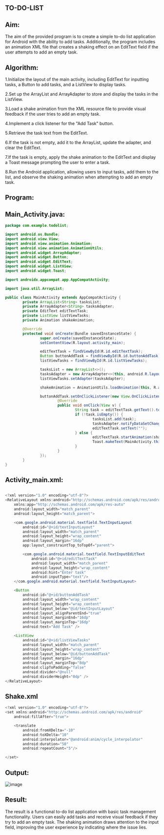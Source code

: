 ## TO-DO-LIST
## Aim:
The aim of the provided program is to create a simple to-do list application for Android with the ability to add tasks. Additionally, the program includes an animation XML file that creates a shaking effect on an EditText field if the user attempts to add an empty task.

## Algorithm:
1.Initialize the layout of the main activity, including EditText for inputting tasks, a Button to add tasks, and a ListView to display tasks.

2.Set up the ArrayList and ArrayAdapter to store and display the tasks in the ListView.

3.Load a shake animation from the XML resource file to provide visual feedback if the user tries to add an empty task.

4.Implement a click listener for the "Add Task" button.

5.Retrieve the task text from the EditText.

6.If the task is not empty, add it to the ArrayList, update the adapter, and clear the EditText.

7.If the task is empty, apply the shake animation to the EditText and display a Toast message prompting the user to enter a task.

8.Run the Android application, allowing users to input tasks, add them to the list, and observe the shaking animation when attempting to add an empty task.

## Program:

##  Main_Activity.java:
```java
package com.example.todolist;

import android.os.Bundle;
import android.view.View;
import android.view.animation.Animation;
import android.view.animation.AnimationUtils;
import android.widget.ArrayAdapter;
import android.widget.Button;
import android.widget.EditText;
import android.widget.ListView;
import android.widget.Toast;

import androidx.appcompat.app.AppCompatActivity;

import java.util.ArrayList;

public class MainActivity extends AppCompatActivity {
        private ArrayList<String> tasksList;
        private ArrayAdapter<String> tasksAdapter;
        private EditText editTextTask;
        private ListView listViewTasks;
        private Animation shakeAnimation;

        @Override
        protected void onCreate(Bundle savedInstanceState) {
                super.onCreate(savedInstanceState);
                setContentView(R.layout.activity_main);

                editTextTask = findViewById(R.id.editTextTask);
                Button buttonAddTask = findViewById(R.id.buttonAddTask);
                listViewTasks = findViewById(R.id.listViewTasks);

                tasksList = new ArrayList<>();
                tasksAdapter = new ArrayAdapter<>(this, android.R.layout.simple_list_item_1, tasksList);
                listViewTasks.setAdapter(tasksAdapter);

                shakeAnimation = AnimationUtils.loadAnimation(this, R.anim.shake);

                buttonAddTask.setOnClickListener(new View.OnClickListener() {
                        @Override
                        public void onClick(View v) {
                                String task = editTextTask.getText().toString().trim();
                                if (!task.isEmpty()) {
                                        tasksList.add(task);
                                        tasksAdapter.notifyDataSetChanged();
                                        editTextTask.setText("");
                                } else {
                                        editTextTask.startAnimation(shakeAnimation);
                                        Toast.makeText(MainActivity.this, "Enter a task", Toast.LENGTH_SHORT).show();
                                }
                        }
                });
        }
}

``` 
## Activity_main.xml:
```java

<?xml version="1.0" encoding="utf-8"?>
<RelativeLayout xmlns:android="http://schemas.android.com/apk/res/android"
    xmlns:app="http://schemas.android.com/apk/res-auto"
    android:layout_width="match_parent"
    android:layout_height="match_parent">

    <com.google.android.material.textfield.TextInputLayout
        android:id="@+id/textInputLayout"
        android:layout_width="match_parent"
        android:layout_height="wrap_content"
        android:layout_margin="16dp"
        app:layout_constraintTop_toTopOf="parent">

        <com.google.android.material.textfield.TextInputEditText
            android:id="@+id/editTextTask"
            android:layout_width="match_parent"
            android:layout_height="wrap_content"
            android:hint="Enter task"
            android:inputType="text"/>
    </com.google.android.material.textfield.TextInputLayout>

    <Button
        android:id="@+id/buttonAddTask"
        android:layout_width="wrap_content"
        android:layout_height="wrap_content"
        android:layout_below="@id/textInputLayout"
        android:layout_alignParentEnd="true"
        android:layout_marginEnd="16dp"
        android:layout_marginTop="16dp"
        android:text="Add Task" />

    <ListView
        android:id="@+id/listViewTasks"
        android:layout_width="match_parent"
        android:layout_height="wrap_content"
        android:layout_below="@id/buttonAddTask"
        android:layout_margin="16dp"
        android:layout_marginTop="8dp"
        android:clipToPadding="false"
        android:divider="@null"
        android:dividerHeight="0dp" />
</RelativeLayout>
```
## Shake.xml
```java
<?xml version="1.0" encoding="utf-8"?>
<set xmlns:android="http://schemas.android.com/apk/res/android"
    android:fillAfter="true">

    <translate
        android:fromXDelta="-10"
        android:toXDelta="10"
        android:interpolator="@android:anim/cycle_interpolator"
        android:duration="50"
        android:repeatCount="5"/>

</set>
```
## Output:
![image](https://github.com/karthick960/TO-DO-LIST/assets/121215938/1df640c2-0bbf-4d3c-9b70-b56f1c10ac86)


## Result:
The result is a functional to-do list application with basic task management functionality. Users can easily add tasks and receive visual feedback if they try to add an empty task. The shaking animation draws attention to the input field, improving the user experience by indicating where the issue lies.
